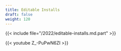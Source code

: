 ```yaml
---
title: Editable Installs
draft: false
weight: 120
---
```


{{< include file="/2022/editable-installs.md.part" >}}

{{< youtube Z_-PuPwN6ZI >}}
